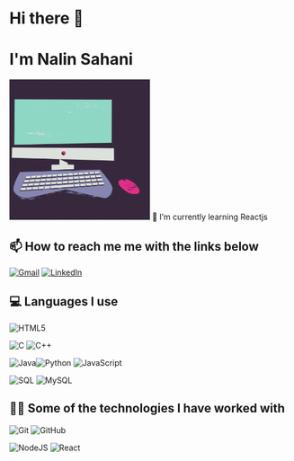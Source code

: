 # Hi there 👋
# I'm Nalin Sahani
<!-- ![](https://github.com/nalin360/nalin360/blob/main/Nalin%20Sahai.gif)  -->
<img src="https://github.com/nalin360/nalin360/blob/main/Nalin%20Sahai.gif" width="250" height="250"/>
<!-- ![](https://www.canva.com/design/DAFhX3WSIkI/3_acG7GmCqFwi2yvtlwWew/edit?utm_content=DAFhX3WSIkI&utm_campaign=designshare&utm_medium=link2&utm_source=sharebutton)
 -->
🌱 I’m currently learning Reactjs

## 📫 How to reach me me with the links below

<!-- [![Telegram](https://img.shields.io/badge/-TELEGRAM-2CA5E0?style=for-the-badge&logo=telegram&logoColor=white)](https://t.me/adamalston) -->
[![Gmail](https://img.shields.io/badge/-GMAIL-D14836?style=for-the-badge&logo=gmail&logoColor=white)](mailto:nalinsahani01010@gmail.com)
[![LinkedIn](https://img.shields.io/badge/-LINKEDIN-0077B5?style=for-the-badge&logo=linkedin&logoColor=white)](https://www.linkedin.com/in/nalin-sahani/)


## 💻 Languages I use

![HTML5](https://img.shields.io/badge/html5-%23E34F26.svg?style=for-the-badge&logo=html5&logoColor=white)

![C](https://img.shields.io/badge/-C-000000?style=flat&logo=c) ![C++](https://img.shields.io/badge/-C++-000000?style=flat&logo=c%2B%2B)
<!-- ![Clojure](https://img.shields.io/badge/-Clojure-000000?style=flat&logo=clojure) -->
<!-- ![HTML5](https://img.shields.io/badge/-HTML5-000000?style=flat&logo=html5) -->
![Java](https://img.shields.io/badge/java-%23ED8B00.svg?style=for-the-badge&logo=java&logoColor=white)![Python](https://img.shields.io/badge/python-3670A0?style=for-the-badge&logo=python&logoColor=ffdd54) ![JavaScript](https://img.shields.io/badge/javascript-%23323330.svg?style=for-the-badge&logo=javascript&logoColor=%23F7DF1E)
<!-- ![TypeScript](https://img.shields.io/badge/-TypeScript-000000?style=flat&logo=typescript) -->
![SQL](https://img.shields.io/badge/-SQL-000000?style=for-the-badge&logo=sql&logoColor=#b302c7) ![MySQL](https://img.shields.io/badge/mysql-%2300f.svg?style=for-the-badge&logo=mysql&logoColor=white)


## 👨‍💻 Some of the technologies I have worked with

![Git](https://img.shields.io/badge/-Git-222222?style=flat&logo=git&logoColor=F05032)
![GitHub](https://img.shields.io/badge/-GitHub-222222?style=flat&logo=github&logoColor=181717)
<!-- ![Jira](https://img.shields.io/badge/-Jira-222222?style=flat&logo=jira-software&logoColor=white&logoColor=0052CC) -->
<!-- ![jQuery](https://img.shields.io/badge/-jQuery-222222?style=flat&logo=jQuery&logoColor=0769AD) -->
<!-- ![Linux](https://img.shields.io/badge/-Linux-222222?style=flat&logo=linux&logoColor=FCC624) -->
<!-- ![Node.js](https://img.shields.io/badge/-Node.js-222222?style=flat&logo=node.js&logoColor=339933) -->
![NodeJS](https://img.shields.io/badge/node.js-6DA55F?style=for-the-badge&logo=node.js&logoColor=white) ![React](https://img.shields.io/badge/react-%2320232a.svg?style=for-the-badge&logo=react&logoColor=%2361DAFB)
<!-- ![React](https://img.shields.io/badge/-React-222222?style=flat&logo=React&logoColor=61DAFB) -->
<!-- ![Java Spring](https://img.shields.io/badge/-Spring-222222?style=flat&logo=spring&logoColor=6DB33F) -->
<!-- ![TCP/IP](https://img.shields.io/badge/-TCP/IP-222222?style=flat&logo=cisco&logoColor=white) -->
<!-- ![XCode](https://img.shields.io/badge/-XCode-222222?style=flat&logo=XCode&logoColor=1575F9) -->

<!-- ##### Some of my favorite open source projects

[![Bitwarden](https://img.shields.io/badge/-Bitwarden-444444?style=flat&logo=bitwarden&logoColor=175DDC)](https://github.com/bitwarden)
[![Dark Reader](https://img.shields.io/badge/-Dark&#32;Reader-444444?style=flat&logo=Dark-Reader&logoColor=2f7485)](https://github.com/darkreader/darkreader)
[![uBlock Origin](https://img.shields.io/badge/-uBlock&#32;Origin-444444?style=flat&logo=UBlock-Origin&logoColor=800000)](https://github.com/gorhill/uBlock)
[![MEGA](https://img.shields.io/badge/-MEGA-444444?style=flat&logo=mega&logoColor=D9272E)](ttps://github.com/meganz/)
[![Visual Studio Code](https://img.shields.io/badge/-VSCode-444444?style=flat&logo=visual-studio-code&logoColor=007ACC)](https://github.com/microsoft/vscode)
[![Tor](https://img.shields.io/badge/-Tor-444444?style=flat&logo=tor&logoColor=7E4798)](https://www.torproject.org/)
 -->
<!-- [![adamalston.com](https://img.shields.io/badge/-ADAMALSTON.COM-000000?style=for-the-badge&logo=react&logoColor=white)](https://www.adamalston.com/) -->

<!--
**nalin360/nalin360** is a ✨ _special_ ✨ repository because its `README.md` (this file) appears on your GitHub profile.

Here are some ideas to get you started:

- 🔭 I’m currently working on ...
- 🌱 I’m currently learning ...
- 👯 I’m looking to collaborate on ...
- 🤔 I’m looking for help with ...
- 💬 Ask me about ...
-  ...
- 😄 Pronouns: ...
- ⚡ Fun fact: ...
-->
